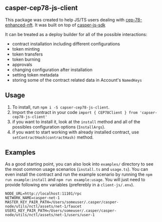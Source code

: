 ## casper-cep78-js-client

This package was created to help JS/TS users dealing with [cep-78-enhanced-nft](https://github.com/casper-ecosystem/cep-78-enhanced-nft). It was built on top of [casper-js-sdk](https://github.com/casper-ecosystem/casper-js-sdk)

It can be treated as a deploy builder for all of the possible interactions:

- contract installation including different configurations
- token minting
- token transfers
- token burning
- approvals
- changing configuration after installation
- setting token metadata
- storing some of the contract related data in Account's `NamedKeys`

## Usage

1. To install, run `npm i -S capser-cep78-js-client`. 
2. Import the contract in your code `import { CEP78Client } from 'capser-cep78-js-client'`
3. if you want to install it, look at the `install` method and all of the possibles configuration options (`InstallArgs`).
4. if you want to start working with already installed contract, use `setContractHash(contractHash)` method.


## Examples 

As a good starting point, you can also look into `examples/` directory to see the most common usage scenarios (`install.ts` and `usage.ts`). You can even install the contract and run the example scenario by running the `npm run example:install` and `npm run example:usage`. You will just need to provide following env variables (preferebly in a `client-js/.env`).

```
NODE_URL=http://localhost:11101/rpc
NETWORK_NAME=casper-net-1
MASTER_KEY_PAIR_PATH=/Users/someuser/.casper/casper-node/utils/nctl/assets/net-1/faucet
USER1_KEY_PAIR_PATH=/Users/someuser/.casper/casper-node/utils/nctl/assets/net-1/users/user-1
```
